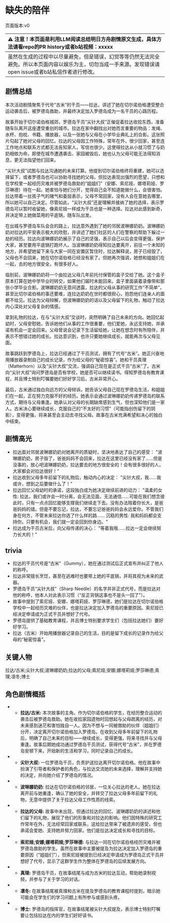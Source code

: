 # 缺失的陪伴
页面版本:v0
 

| :warning: 注意！本页面是利用LLM阅读总结明日方舟剧情原文生成，具体方法请看repo的PR history或者b站视频：xxxxx           |
|:----------------------------|
| 虽然在生成的过程中以尽量避免，但是错误，幻觉等等仍然无法完全避免。所以本页面内容以娱乐为主，切勿当成一手来源。发现错误请open issue或者b站私信作者进行修改。|



## 剧情总结
本次活动剧情聚焦于代号“古米”的干员——拉达，讲述了她在切尔诺伯格遭受整合运动袭击后，被罗德岛救助，并最终决定加入罗德岛成为一名干员的心路历程。

故事开始于切尔诺伯格城郊，罗德岛干员“尖针大叔”正催促着拉达收拾东西，准备随车队离开这座遭受重创的城市。拉达在家中翻找出对她而言重要的物品：发绳、水杯、抱枕、书籍、播放器，以及一张她与父母在小学毕业典礼上的合影。这张照片勾起了她对父母的回忆。拉达的父母因工作特殊，常年在外，很少回家，甚至连工作地点和联系方式都无法告知家人，写信也很少。这使得拉达从小就习惯了与奶奶相依为命，即使在城市遭遇袭击、家园被毁后，她也认为父母可能无法得知消息，更无法指望他们回来。

“尖针大叔”试图与拉达沟通她的未来打算。他提到切尔诺伯格终将重建，她可以选择留下，或者罗德岛也可以协助寻找她的父母。但拉达表现出强烈的愿望，只想和在学校里一起经历灾难并被罗德岛救助的“姐姐们”（安娜、索尼娅、娜塔莉娅、罗莎琳德）待在一起。她害怕与她们分开，觉得自己会不知道能做什么，会很害怕。拉达带着一丝孩子气的赌气和委屈表示，父母不常回家，没有人会在意她去哪里，所以她可以自己决定。尽管如此，“尖针大叔”还是理解并接纳了她的选择，表示罗德岛可以暂时收留她，像索尼娅一样成为干员也是一种选择。拉达对此感到新奇，并决定带上她做菜用的平底锅，随车队出发。

在出城与罗德岛车队会合的路上，拉达意外遇到了她的邻居波琳娜奶奶。波琳娜奶奶对拉达的平安表示极大的欣慰，并讲述了她们社区的人们在警察的帮助下躲过一劫的经历。拉达向波琳娜奶奶展示了自己的坚强，表示自己以后会变得更强，保护大家，甚至要用平底锅打跑坏人。当波琳娜奶奶得知拉达要离开，前往一个未知的地方，并希望她留下来与大家一同在安置区暂住时，拉达解释说，房子已经毁了，父母也不会回来，她在切尔诺伯格已经没有家了。但她再次强调，她想和姐姐们在一起，去的地方很安全，有很多好人。

临别前，波琳娜奶奶将一个由拉达父母几年前托付保管的盒子交给了她。这个盒子原本打算在她中学毕业时转交，如果他们届时未能回来。盒子里面装着录像带和那张小学毕业合影。波琳娜奶奶无意间透露，拉达的父母从事的研究工作“不简单”，甚至比切尔诺伯格的事还要难，连拉达奶奶在世时都很担心，抱怨他们连亲人的面都不给见。拉达为父母辩解，但波琳娜奶奶的话以及父母留下的礼物，触动了拉达内心深处对父母复杂的情感。

拿到礼物的拉达，在与“尖针大叔”交谈时，突然明确了自己未来的方向。她回忆起幼时，父母安慰她，告诉她他们从事的工作很重要，他们爱她，永远支持她，并承诺有机会一定会回来。父母曾说会记录下生活留给她，让她在想念时有所陪伴，并表示不想错过她的成长。拉达意识到，也许只要她继续成长，就能再次与父母见面。

故事跳跃到罗德岛上，拉达已经通过了干员测试，拥有了代号“古米”。她正兴奋地用播放器录制自己的成长记录，作为给父母的“秘密惊喜”。她和干员真理（Matterhorn）以及“尖针大叔”交流，强调自己现在是正式干员“古米”了。古米向“尖针大叔”询问罗德岛是否有学校，她是否可以继续读书。得知罗德岛有教育课程，并且博士特别叮嘱要她们好好学习后，古米非常开心。

最后，古米通过独白向远方的父母倾诉。她告诉父母自己现在罗德岛生活，和姐姐们在一起，正在努力克服不好的经历。她表示会通过波琳娜奶奶传递罗德岛的联系方式，期待与父母重逢。她承认对父母的长期缺席感到生气，但也深知他们是一家人。古米决心要继续成长，克服自己的“不太好的习惯”（可能指创伤留下的阴影），变得更强，将来甚至会主动去寻找父母。故事在古米充满希望和决心的独白中结束。
## 剧情高光
- 拉达面对邻居波琳娜奶奶对她离开的质疑时，坚决地表达了自己的感受：
  "波琳娜奶奶，房子毁了，爸爸妈妈不会回来，拉达在这里已经没有家了......但是没事的，放心吧波琳娜奶奶，拉达要去的地方很安全的！会有很多很好的人，大家都会对拉达很好！"
- 拉达收到父母多年前留下的礼物后，触动内心的决定：
  "尖针大叔，我......我或许，想到之后要做什么了！"
- 拉达回忆父母幼时的承诺，这段独白成为她决定继续前进的动力：
  "温柔的女性: 拉达，我们或许会一时分离，会无法见面，无法通信......可能在我们想念彼此时，只有一点点回忆能够支撑我们继续走下去。没有办法陪着你长大，是爸爸妈妈的错。但是不要忘记，拉达，不要忘记爸爸妈妈会永远爱你。不管我们身在何方，不管未来拉达你选了什么样的路......
  沉稳的男性: 我和妈妈都会支持你。只要有机会，我们就一定会回到你身边。"
- 拉达成为干员古米后，向父母传递的决心：
  "等着我哦......拉达一定会继续努力长大的！"
## trivia
- 拉达的干员代号是“古米”（Gummy），她在通过测试后正式宣布并纠正了他人的称呼。
- 拉达非常擅长烹饪，甚至在逃难时也要带上她的平底锅，并将其视为未来的武器。
- 罗德岛干员“尖针大叔”（Sharp Needle）的名字并非正式代号，而是拉达对他的称呼，他本人对此表示习惯（“反正背锅这事也不是头一回了”）。
- 故事中提到了索尼娅、安娜、娜塔莉娅、罗莎琳德，她们是拉达在切尔诺伯格学校中一起经历灾难的伙伴，也是拉达决定加入罗德岛的重要原因。索尼娅已经决定申请成为正式干员并想好了代号。
- 罗德岛提供了基础教育课程，并且博士特别要求学生们（包括拉达她们）要好好学习。
- 拉达（古米）开始用播放器记录自己的生活，目的是留下成长的记录作为给父母的“秘密惊喜”。
## 关键人物
拉达/古米;尖针大叔;波琳娜奶奶;拉达的父母;索尼娅;安娜;娜塔莉娅;罗莎琳德;真理;凛冬;博士
## 角色剧情概括
-   - **拉达/古米:** 本次故事的主角。作为切尔诺伯格的学生，在经历整合运动的袭击后被罗德岛救助。她在收拾家园遗物时回想起与父母疏离的经历，对未来感到迷茫和害怕独自一人。因为不想与一同被救助的伙伴（姐姐们）分开，决定离开切尔诺伯格加入罗德岛。在收到父母多年前留下的礼物后，明确了自己未来的目标——继续成长，变得更强，将来寻找并与父母重逢。故事后期她成功通过罗德岛干员测试，获得代号“古米”，并在罗德岛安顿下来，开始新的生活和学习，同时记录自己的成长。
-   - **尖针大叔:** 一位罗德岛干员，负责护送拉达离开切尔诺伯格。他在故事中扮演了引导者和保护者的角色，与拉达交流她的未来选择，理解并支持她的决定，并向她介绍了罗德岛的情况。
-   - **波琳娜奶奶:** 拉达在切尔诺伯格的邻居，一位关心拉达的老人。她在拉达离开前与她重逢，确认了她的安全，并转交了拉达父母多年前留下的礼物，无意中提供了关于拉达父母工作性质的线索。
-   - **拉达的父母:** 故事中未出现，但通过拉达的回忆、波琳娜奶奶的讲述和他们留下的礼物，展现了他们的形象和对拉达的影响。他们因特殊的研究工作常年在外，无法经常回家或联系，这给拉达带来了被遗弃的感受，但也承诺会爱她、支持她并努力回家。他们是拉达决定成长和寻找的目标。
-   - **索尼娅;安娜;娜塔莉娅;罗莎琳德:** 与拉达一同在切尔诺伯格经历灾难并被罗德岛救助的学生。虽然在故事中主要被提及为拉达决定加入罗德岛的重要原因（“姐姐们”），但索尼娅被提到已经决定申请成为罗德岛正式干员并想好了代号，显示了这群学生作为整体在罗德岛的后续发展方向。
-   - **真理:** 罗德岛干员，在故事结尾与成为古米的拉达互动，帮助她录制视频，并参与了关于学习的对话。
-   - **凛冬:** 在故事结尾被真理和古米在提及罗德岛的教育课程时提到，暗示她可能会在学生们的学习问题上有所参与或感到头疼。
-   - **博士:** 罗德岛的指挥官，在故事结尾被尖针大叔提及，表示博士特别叮嘱要让包括拉达在内的学生们好好读书。